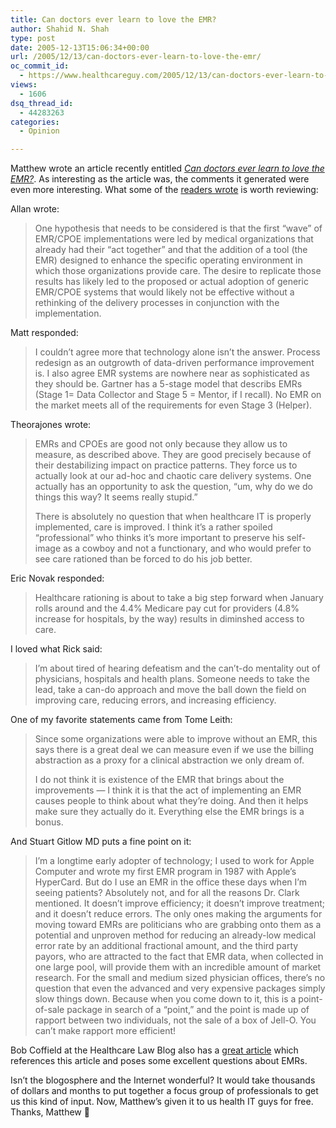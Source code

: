 ```yaml
---
title: Can doctors ever learn to love the EMR?
author: Shahid N. Shah
type: post
date: 2005-12-13T15:06:34+00:00
url: /2005/12/13/can-doctors-ever-learn-to-love-the-emr/
oc_commit_id:
  - https://www.healthcareguy.com/2005/12/13/can-doctors-ever-learn-to-love-the-emr/1478768958
views:
  - 1606
dsq_thread_id:
  - 44283263
categories:
  - Opinion

---
```

Matthew wrote an article recently entitled _[Can doctors ever learn to love the EMR?][1]_. As interesting as the article was, the comments it generated were even more interesting. What some of the [readers wrote][2] is worth reviewing:

Allan wrote:

> One hypothesis that needs to be considered is that the first &#8220;wave&#8221; of EMR/CPOE implementations were led by medical organizations that already had their &#8220;act together&#8221; and that the addition of a tool (the EMR) designed to enhance the specific operating environment in which those organizations provide care. The desire to replicate those results has likely led to the proposed or actual adoption of generic EMR/CPOE systems that would likely not be effective without a rethinking of the delivery processes in conjunction with the implementation. 

Matt responded:

> I couldn&#8217;t agree more that technology alone isn&#8217;t the answer. Process redesign as an outgrowth of data-driven performance improvement is. I also agree EMR systems are nowhere near as sophisticated as they should be. Gartner has a 5-stage model that describs EMRs (Stage 1= Data Collector and Stage 5 = Mentor, if I recall). No EMR on the market meets all of the requirements for even Stage 3 (Helper). 

Theorajones wrote:

> EMRs and CPOEs are good not only because they allow us to measure, as described above. They are good precisely because of their destabilizing impact on practice patterns. They force us to actually look at our ad-hoc and chaotic care delivery systems. One actually has an opportunity to ask the question, &#8220;um, why do we do things this way? It seems really stupid.&#8221;
> 
> There is absolutely no question that when healthcare IT is properly implemented, care is improved. I think it&#8217;s a rather spoiled &#8220;professional&#8221; who thinks it&#8217;s more important to preserve his self-image as a cowboy and not a functionary, and who would prefer to see care rationed than be forced to do his job better. 

Eric Novak responded:

> Healthcare rationing is about to take a big step forward when January rolls around and the 4.4% Medicare pay cut for providers (4.8% increase for hospitals, by the way) results in diminshed access to care. 

I loved what Rick said:

> I&#8217;m about tired of hearing defeatism and the can&#8217;t-do mentality out of physicians, hospitals and health plans. Someone needs to take the lead, take a can-do approach and move the ball down the field on improving care, reducing errors, and increasing efficiency. 

One of my favorite statements came from Tome Leith:

> Since some organizations were able to improve without an EMR, this says there is a great deal we can measure even if we use the billing abstraction as a proxy for a clinical abstraction we only dream of.
> 
> I do not think it is existence of the EMR that brings about the improvements &#8212; I think it is that the act of implementing an EMR causes people to think about what they&#8217;re doing. And then it helps make sure they actually do it. Everything else the EMR brings is a bonus. 

And Stuart Gitlow MD puts a fine point on it:

> I&#8217;m a longtime early adopter of technology; I used to work for Apple Computer and wrote my first EMR program in 1987 with Apple&#8217;s HyperCard. But do I use an EMR in the office these days when I&#8217;m seeing patients? Absolutely not, and for all the reasons Dr. Clark mentioned. It doesn&#8217;t improve efficiency; it doesn&#8217;t improve treatment; and it doesn&#8217;t reduce errors. The only ones making the arguments for moving toward EMRs are politicians who are grabbing onto them as a potential and unproven method for reducing an already-low medical error rate by an additional fractional amount, and the third party payors, who are attracted to the fact that EMR data, when collected in one large pool, will provide them with an incredible amount of market research. For the small and medium sized physician offices, there&#8217;s no question that even the advanced and very expensive packages simply slow things down. Because when you come down to it, this is a point-of-sale package in search of a &#8220;point,&#8221; and the point is made up of rapport between two individuals, not the sale of a box of Jell-O. You can&#8217;t make rapport more efficient! 

Bob Coffield at the Healthcare Law Blog also has a [great article][3] which references this article and poses some excellent questions about EMRs.

Isn&#8217;t the blogosphere and the Internet wonderful? It would take thousands of dollars and months to put together a focus group of professionals to get us this kind of input. Now, Matthew&#8217;s given it to us health IT guys for free. Thanks, Matthew 🙂

 [1]: http://www.thehealthcareblog.com/the_health_care_blog/2005/12/tech_can_doctor.html
 [2]: http://www.thehealthcareblog.com/the_health_care_blog/2005/12/tech_can_doctor.html#comments
 [3]: http://healthcarebloglaw.blogspot.com/2005/12/followup-on-emrs-can-doctors-learn-to.html
